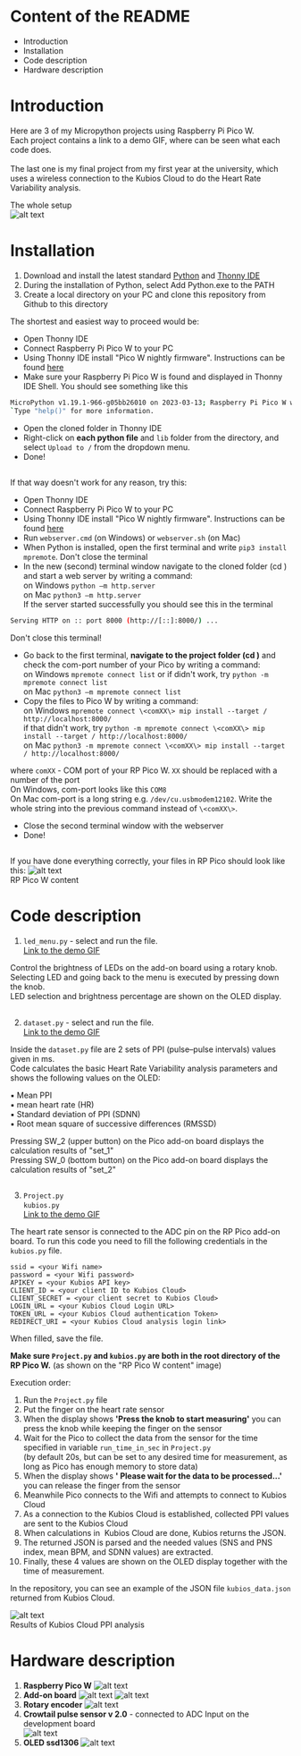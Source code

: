 # Content of the README
- Introduction
- Installation
- Code description
- Hardware description



# Introduction
Here are 3 of my Micropython projects using Raspberry Pi Pico W.\
Each project contains a link to a demo GIF, where can be seen what each code does.\
\
The last one is my final project from my first year at the university, which uses a wireless connection to the Kubios Cloud to do the Heart Rate Variability analysis.

The whole setup\
![alt text](https://users.metropolia.fi/~andriid/Micropython_project/whole_setup_1.jpg)


# Installation
1. Download and install the latest standard [Python](https://www.python.org/) and [Thonny IDE](https://thonny.org/)
2. During the installation of Python, select Add Python.exe to the PATH 
3. Create a local directory on your PC and clone this repository from Github to this directory

The shortest and easiest way to proceed would be:
- Open Thonny IDE
- Connect Raspberry Pi Pico W to your PC
- Using Thonny IDE install "Pico W nightly firmware". Instructions can be found [here](https://micropython.org/download/rp2-pico-w/) 
- Make sure your Raspberry Pi Pico W is found and displayed in Thonny IDE Shell.
You should see something like this
```bash
MicroPython v1.19.1-966-g05bb26010 on 2023-03-13; Raspberry Pi Pico W with RP2040`\
`Type "help()" for more information.
```
- Open the cloned folder in Thonny IDE 
- Right-click on **each python file** and `lib` folder from the directory, and select `Upload to /` from the dropdown menu.
- Done!
##

 If that way doesn't work for any reason, try this:

- Open Thonny IDE
- Connect Raspberry Pi Pico W to your PC
- Using Thonny IDE install "Pico W nightly firmware". Instructions can be found [here](https://micropython.org/download/rp2-pico-w/)
- Run `webserver.cmd` (on Windows)  or `webserver.sh` (on Mac)
- When Python is installed, open the first terminal and write `pip3 install mpremote`. Don't close the terminal
- In the new (second) terminal window navigate to the cloned folder (cd <project folder>) and start a web server by writing a command:\
on Windows `python –m http.server`\
on Mac `python3 –m http.server`\
If the server started successfully you should see this in the terminal
```bash
Serving HTTP on :: port 8000 (http://[::]:8000/) ...
```
Don't close this terminal!

- Go back to the first terminal, **navigate to the project folder (cd <project folder>)** and check the com-port number of your Pico by writing a command:\
on Windows `mpremote connect list` or if didn't work, try `python -m mpremote connect list`\
on Mac `python3 –m mpremote connect list` 
- Copy the files to Pico W by writing a command:\
on Windows `mpremote connect \<comXX\> mip install --target / http://localhost:8000/`\
if that didn't work, try  `python -m mpremote connect \<comXX\> mip install --target / http://localhost:8000/`\
on Mac `python3 -m mpremote connect \<comXX\> mip install --target / http://localhost:8000/`

 where `comXX` - COM port of your RP Pico W. `XX` should be replaced with a number of the port\
On Windows, com-port looks like this `COM8`\
On Mac com-port is a long string e.g. `/dev/cu.usbmodem12102`. Write the whole string into the previous command instead of `\<comXX\>`.
- Close the second terminal window with the webserver
- Done!


##
If you have done everything correctly, your files in RP Pico should look like this:
![alt text](https://users.metropolia.fi/~andriid/Micropython_project/pico_content.png)\
RP Pico W content


# Code description
1. `led_menu.py` - select and run the file.\
[Link to the demo GIF](https://users.metropolia.fi/~andriid/Micropython_project/led_menu_4.gif)

Control the brightness of LEDs on the add-on board using a rotary knob.\
Selecting LED and going back to the menu is executed by pressing down the knob.\
LED selection and brightness percentage are shown on the OLED display.



##
2. `dataset.py`  - select and run the file.\
[Link to the demo GIF](https://users.metropolia.fi/~andriid/Micropython_project/dataset_5.gif)

Inside the `dataset.py` file are 2 sets of PPI (pulse–pulse intervals) values given in ms.\
Code calculates the basic Heart Rate Variability analysis parameters and shows the following values on the OLED:

▪ Mean PPI\
▪ mean heart rate (HR)\
▪ Standard deviation of PPI (SDNN)\
▪ Root mean square of successive differences (RMSSD)

Pressing SW_2 (upper button) on the Pico add-on board displays the calculation results of "set_1"\
Pressing SW_0 (bottom button) on the Pico add-on board displays the calculation results of "set_2"


##
3. `Project.py`\
   `kubios.py`\
   [Link to the demo GIF](https://users.metropolia.fi/~andriid/Micropython_project/Project.gif)


The heart rate sensor is connected to the ADC pin on the RP Pico add-on board.
To run this code you need to fill the following credentials in the `kubios.py` file.

```
ssid = <your Wifi name>
password = <your Wifi password>
APIKEY = <your Kubios API key>
CLIENT_ID = <your client ID to Kubios Cloud>
CLIENT_SECRET = <your client secret to Kubios Cloud>
LOGIN_URL = <your Kubios Cloud Login URL>
TOKEN_URL = <your Kubios Cloud authentication Token>
REDIRECT_URI = <your Kubios Cloud analysis login link>
```

When filled, save the file.

**Make sure `Project.py` and `kubios.py` are both in the root directory of the RP Pico W.** (as shown on the "RP Pico W content" image)

Execution order:
1. Run the `Project.py` file
2. Put the finger on the heart rate sensor
3. When the display shows **'Press the knob to start measuring'** you can press the knob while keeping the finger on the sensor
4. Wait for the Pico to collect the data from the sensor for the time specified in variable `run_time_in_sec` in `Project.py`\
(by default 20s, but can be set to any desired time for measurement, as long as Pico has enough memory to store data)
5. When the display shows **' Please wait for the data to be processed...'** you can release the finger from the sensor
6. Meanwhile Pico connects to the Wifi and attempts to connect to Kubios Cloud
7. As a connection to the Kubios Cloud is established, collected PPI values are sent to the Kubios Cloud 
8. When calculations in  Kubios Cloud are done, Kubios returns the JSON.
9. The returned JSON is parsed and the needed values (SNS and PNS index, mean BPM, and SDNN values) are extracted.
10. Finally, these 4 values are shown on the OLED display together with the time of measurement.

In the repository, you can see an example of the JSON file `kubios_data.json` returned from Kubios Cloud.



![alt text](https://users.metropolia.fi/~andriid/Micropython_project/project_results.jpg)\
Results of Kubios Cloud PPI analysis

# Hardware description

1. **Raspberry Pico W**
![alt text](https://users.metropolia.fi/~andriid/Micropython_project/picow-pinout.svg)
2. **Add-on board**
![alt text](https://users.metropolia.fi/~andriid/Micropython_project/dev_board.png)
![alt text](https://users.metropolia.fi/~andriid/Micropython_project/dev_board_pinout.png)
3. **Rotary encoder**
![alt text](https://users.metropolia.fi/~andriid/Micropython_project/Rotary%20encoder.webp)
4. **Crowtail pulse sensor v 2.0** - connected to ADC Input on the development board\
![alt text](https://users.metropolia.fi/~andriid/Micropython_project/crowtail_pulse_sensor_v_2_0.webp)
5. **OLED ssd1306**
![alt text](https://users.metropolia.fi/~andriid/Micropython_project/oled-ssd1306-display-i2c-128-x-64-pixel.webp)
